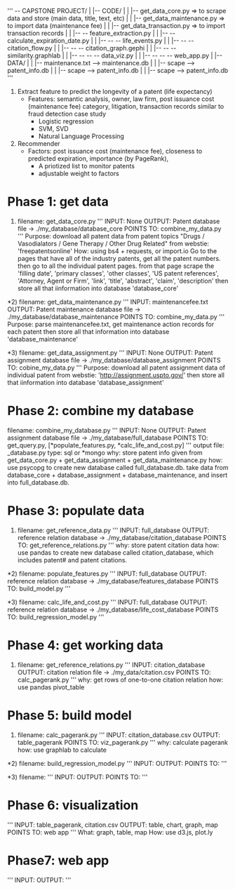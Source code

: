 '''
-- CAPSTONE PROJECT/
|	|-- CODE/
|	|	|-- get_data_core.py => to scrape data and store (main data, title, text, etc)
|	|	|-- get_data_maintenance.py => to import data (maintenance fee)
|	|	|-- get_data_transaction.py => to import transaction records
|	|	|-- -- feature_extraction.py
|	|	|-- -- calculate_expiration_date.py
|	|	|-- -- -- life_events.py
|	|	|-- -- -- citation_flow.py
|	|	|-- -- -- citation_graph.gephi
|	|	|-- -- -- similarity.graphlab
|	|	|-- -- -- -- data_viz.py
|	|	|-- -- -- -- web_app.py
|	|-- DATA/
|	|	|-- maintenance.txt --> maintenance.db
|	|	|-- scape --> patent_info.db
|	|	|-- scape --> patent_info.db
|	|	|-- scape --> patent_info.db
'''



1. Extract feature to predict the longevity of a patent (life expectancy)
	- Features: semantic analysis, owner, law firm, post issuance cost (maintenance fee)  category, litigation, transaction records
	similar to fraud detection case study
		* Logistic regression
		* SVM, SVD
		* Natural Language Processing
2. Recommender
	- Factors: post issuance cost (maintenance fee), closeness to predicted expiration, importance (by PageRank), 
		* A priotized list to monitor patents
		* adjustable weight to factors










Phase 1: get data
=======================================

1) filename:  get_data_core.py
''' INPUT: None
	OUTPUT: Patent database file -> ./my_database/database_core
	POINTS TO: combine_my_data.py
'''
Purpose: download all patent data from patent topics "Drugs / Vasodialators / Gene Therapy / Other Drug Related" from webstie: 'freepatentsonline'
How: using bs4 + requests, or import.io
Go to the pages that have all of the industry patents, get all the patent numbers.
then go to all the individual patent pages. from that page scrape the 'filling date', 'primary classes', 'other classes', 'US patent references', 'Attorney, Agent or Firm', 'link', 'title', 'abstract', 'claim', 'description'
then store all that iinformation into database 'database_core'

*2) filename:  get_data_maintenance.py
''' INPUT: maintenancefee.txt
	OUTPUT: Patent maintenance database file -> ./my_database/database_maintenance
	POINTS TO: combine_my_data.py
'''
Purpose: parse maintenancefee.txt, get maintenance action records for each patent
then store all that information into database 'database_maintenance'

*3) filename:  get_data_assignment.py
''' INPUT: None
	OUTPUT: Patent assignment database file -> ./my_database/database_assignment
	POINTS TO: cobine_my_data.py
'''
Purpose: download all patent assignment data of individual patent from webstie: 'http://assignment.uspto.gov/'
then store all that iinformation into database 'database_assignment'


Phase 2: combine my database
=======================================
filename: combine_my_database.py
''' INPUT: None
	OUTPUT: Patent assignment database file -> ./my_database/full_database
	POINTS TO: get_query.py, [*populate_features.py, *calc_life_and_cost.py]
'''
output file: _database.py
type: sql or *mongo
why:  store patent info given from get_data_core.py + get_data_assignment + get_data_maintenance.py
how: use psycopg to create new database called full_database.db.
	 take data from database_core + database_assignment + database_maintenance, and insert into full_database.db.


Phase 3: populate data
=======================================
1) filename: get_reference_data.py
''' INPUT: full_database
	OUTPUT: reference relation database -> ./my_database/citation_database
	POINTS TO: get_reference_relations.py
'''
why: store patent citation data
how: use pandas to create new database called citation_database, which includes patent# and patent citations.

*2) filename: populate_features.py
''' INPUT: full_database
	OUTPUT: reference relation database -> ./my_database/features_database
	POINTS TO: build_model.py
'''

*3) filename: calc_life_and_cost.py
''' INPUT: full_database
	OUTPUT: reference relation database -> ./my_database/life_cost_database
	POINTS TO: build_regression_model.py
'''


Phase 4: get working data
=======================================
1) filename: get_reference_relations.py
''' INPUT: citation_database
	OUTPUT: citation relation file -> ./my_data/citation.csv
	POINTS TO: calc_pagerank.py
'''
why: get rows of one-to-one citation relation
how: use pandas pivot_table 


Phase 5: build model
=======================================
1) filename: calc_pagerank.py
''' INPUT: citation_database.csv
	OUTPUT: table_pagerank
	POINTS TO: viz_pagerank.py
'''
why: calculate pagerank
how: use graphlab to calculate

*2) filename: build_regression_model.py
''' INPUT: 
	OUTPUT: 
	POINTS TO: 
'''

*3) filename: 
''' INPUT: 
	OUTPUT: 
	POINTS TO: 
'''

Phase 6: visualization
=======================================
''' INPUT: table_pagerank, citation.csv
	OUTPUT: table, chart, graph, map
	POINTS TO: web app
'''
What: graph, table, map
How: use d3.js, plot.ly


Phase7: web app
=======================================
''' INPUT: 
	OUTPUT: 
'''










